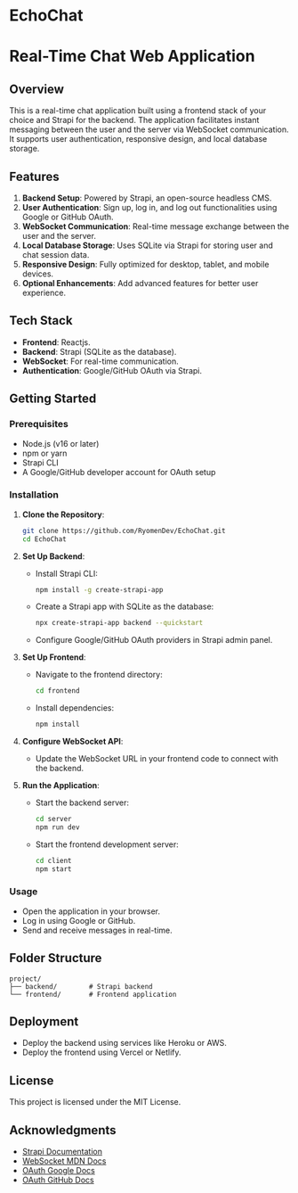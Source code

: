 # EchoChat

# Real-Time Chat Web Application

## Overview

This is a real-time chat application built using a frontend stack of your choice and Strapi for the backend. The application facilitates instant messaging between the user and the server via WebSocket communication. It supports user authentication, responsive design, and local database storage.

## Features

1. **Backend Setup**: Powered by Strapi, an open-source headless CMS.
2. **User Authentication**: Sign up, log in, and log out functionalities using Google or GitHub OAuth.
3. **WebSocket Communication**: Real-time message exchange between the user and the server.
4. **Local Database Storage**: Uses SQLite via Strapi for storing user and chat session data.
5. **Responsive Design**: Fully optimized for desktop, tablet, and mobile devices.
6. **Optional Enhancements**: Add advanced features for better user experience.

## Tech Stack

- **Frontend**: Reactjs.
- **Backend**: Strapi (SQLite as the database).
- **WebSocket**: For real-time communication.
- **Authentication**: Google/GitHub OAuth via Strapi.

## Getting Started

### Prerequisites

- Node.js (v16 or later)
- npm or yarn
- Strapi CLI
- A Google/GitHub developer account for OAuth setup

### Installation

1. **Clone the Repository**:

   ```bash
   git clone https://github.com/RyomenDev/EchoChat.git
   cd EchoChat
   ```

2. **Set Up Backend**:

   - Install Strapi CLI:
     ```bash
     npm install -g create-strapi-app
     ```
   - Create a Strapi app with SQLite as the database:
     ```bash
     npx create-strapi-app backend --quickstart
     ```
   - Configure Google/GitHub OAuth providers in Strapi admin panel.

3. **Set Up Frontend**:

   - Navigate to the frontend directory:
     ```bash
     cd frontend
     ```
   - Install dependencies:
     ```bash
     npm install
     ```

4. **Configure WebSocket API**:

   - Update the WebSocket URL in your frontend code to connect with the backend.

5. **Run the Application**:
   - Start the backend server:
     ```bash
     cd server
     npm run dev
     ```
   - Start the frontend development server:
     ```bash
     cd client
     npm start
     ```

### Usage

- Open the application in your browser.
- Log in using Google or GitHub.
- Send and receive messages in real-time.

## Folder Structure

```
project/
├── backend/        # Strapi backend
└── frontend/       # Frontend application
```

## Deployment

- Deploy the backend using services like Heroku or AWS.
- Deploy the frontend using Vercel or Netlify.

## License

This project is licensed under the MIT License.

## Acknowledgments

- [Strapi Documentation](https://strapi.io/documentation)
- [WebSocket MDN Docs](https://developer.mozilla.org/en-US/docs/Web/API/WebSocket)
- [OAuth Google Docs](https://developers.google.com/identity)
- [OAuth GitHub Docs](https://docs.github.com/en/developers/apps/authorizing-oauth-apps)
